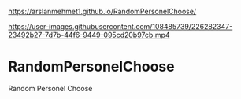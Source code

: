 https://arslanmehmet1.github.io/RandomPersonelChoose/

https://user-images.githubusercontent.com/108485739/226282347-23492b27-7d7b-44f6-9449-095cd20b97cb.mp4

# RandomPersonelChoose
Random Personel Choose
